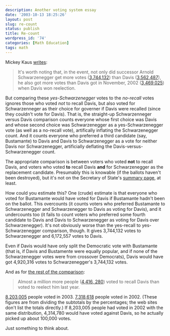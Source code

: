 ```yaml
---
description: Another voting system essay
date: '2003-10-13 18:25:26'
layout: post
slug: re-count
status: publish
title: Re-count
wordpress_id: '74'
categories: [Math Education]
tags: math
---
```


Mickey Kaus [writes](http://slate.msn.com/id/2089298/):

> It's worth noting that, in the event, not only did successor Arnold Schwarzenegger get more votes ([3,744,132](http://vote2003.ss.ca.gov/Returns/summary.html)) than Davis ([3,562,487](http://vote2003.ss.ca.gov/Returns/summary.html)), he also got more votes than Davis got in November, 2002 ([3,469,025](http://vote2002.ss.ca.gov/Returns/gov/00.htm)) when Davis won reelection.

But comparing these _yes-Schwarzenegger_ votes to the _no-recall_ votes ignores those who voted *not* to recall Davis, but also voted for Schwarzenneger as their choice for governer if Davis were recalled (since they couldn't vote for Davis).  That is, the straight-up Schwarzenneger versus Davis comparison counts everyone whose first choice was Davis and whose second choice was Schwarzenegger as a yes-Schwarzenegger vote (as well as a no-recall vote), artifically inflating the Schwarzenegger count.  And it counts everyone who preferred a third candidate (say, Bustamante) to Davis and Davis to Schwarzenegger as a vote for neither Davis nor Schwarzenegger, artificially deflating the Davis-versus-Schwarzenegger count.

The appropriate comparison is between voters who voted **not** to recall Davis, and voters who voted **to** recall Davis **and** for Schwarzenegger as the replacement candidate.  Presumably this is knowable (if the ballots haven't been destroyed), but it's not on the Secretary of State's [summary page](http://vote2003.ss.ca.gov/Returns/summary.html), at least.

How could you estimate this?  One (crude) estimate is that everyone who voted for Bustamante would have voted for Davis if Bustamante hadn't been on the ballot.  This overcounts (it counts voters who preferred Bustamante to Schwarzenegger and Schwarzenegger to Davis as voting for Davis), and it undercounts too (it fails to count voters who preferred some fourth candidate to Davis and Davis to Schwarzenegger as voting for Davis over Schwarzenegger).  It's not obviously worse than the yes-recall to yes-Schwarzenegger comparison, though.  It gives 3,744,132 votes to Schwarzenegger and 6,172,557 votes to Davis.

Even if Davis would have only split the Democratic vote with Bustamante (that is, if Davis and Bustamente were equally popular, and if none of the Schwarzenegger votes were from crossover Democrats), Davis would have got 4,920,316 votes to Schwarzenegger's 3,744,132 votes.

And as for [the rest of the comparison](http://slate.msn.com/id/2089298/):

> Almost a million more people ([4,416, 280](http://vote2003.ss.ca.gov/Returns/summary.html)) voted to recall Davis than voted to reelect him last year.

[8,203,005](http://vote2003.ss.ca.gov/Returns/summary.html) people voted in 2003.  [7,318,618](http://vote2002.ss.ca.gov/Returns/gov/00.htm) people voted in 2002.  (These figures are from dividing the subtotals by the percentages; the web sites don't list the totals directly.)  If 8,203,005 people had voted in 2002 with the same distribution, 4,314,780 would have voted against Davis, so he actually picked up about 100,000 votes.

Just something to think about.

